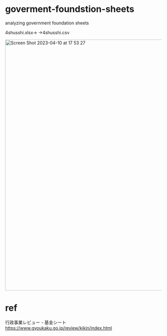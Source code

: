 # goverment-foundstion-sheets
analyzing government foundation sheets

4shusshi.xlsx→  →4shusshi.csv

<img width="808" alt="Screen Shot 2023-04-10 at 17 53 27" src="https://user-images.githubusercontent.com/1296728/230915587-40e17c75-a1a7-4ada-ba1b-9a07b6332ff9.png">

# ref

行政事業レビュー - 基金シート https://www.gyoukaku.go.jp/review/kikin/index.html
